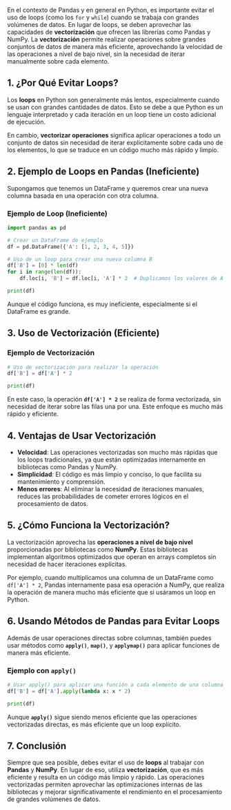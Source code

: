 

En el contexto de Pandas y en general en Python, es importante evitar el uso de loops (como los `for` y `while`) cuando se trabaja con grandes volúmenes de datos. En lugar de loops, se deben aprovechar las capacidades de **vectorización** que ofrecen las librerías como Pandas y NumPy. La **vectorización** permite realizar operaciones sobre grandes conjuntos de datos de manera más eficiente, aprovechando la velocidad de las operaciones a nivel de bajo nivel, sin la necesidad de iterar manualmente sobre cada elemento.

## **1. ¿Por Qué Evitar Loops?**

Los **loops** en Python son generalmente más lentos, especialmente cuando se usan con grandes cantidades de datos. Esto se debe a que Python es un lenguaje interpretado y cada iteración en un loop tiene un costo adicional de ejecución.

En cambio, **vectorizar operaciones** significa aplicar operaciones a todo un conjunto de datos sin necesidad de iterar explícitamente sobre cada uno de los elementos, lo que se traduce en un código mucho más rápido y limpio.

## **2. Ejemplo de Loops en Pandas (Ineficiente)**

Supongamos que tenemos un DataFrame y queremos crear una nueva columna basada en una operación con otra columna.

### Ejemplo de Loop (Ineficiente)

```python
import pandas as pd

# Crear un DataFrame de ejemplo
df = pd.DataFrame({'A': [1, 2, 3, 4, 5]})

# Uso de un loop para crear una nueva columna B
df['B'] = [0] * len(df)
for i in range(len(df)):
    df.loc[i, 'B'] = df.loc[i, 'A'] * 2  # Duplicamos los valores de A en B

print(df)
```

Aunque el código funciona, es muy ineficiente, especialmente si el DataFrame es grande.

## **3. Uso de Vectorización (Eficiente)**

### Ejemplo de Vectorización

```python
# Uso de vectorización para realizar la operación
df['B'] = df['A'] * 2

print(df)
```

En este caso, la operación **`df['A'] * 2`** se realiza de forma vectorizada, sin necesidad de iterar sobre las filas una por una. Este enfoque es mucho más rápido y eficiente.

## **4. Ventajas de Usar Vectorización**

- **Velocidad**: Las operaciones vectorizadas son mucho más rápidas que los loops tradicionales, ya que están optimizadas internamente en bibliotecas como Pandas y NumPy.
- **Simplicidad**: El código es más limpio y conciso, lo que facilita su mantenimiento y comprensión.
- **Menos errores**: Al eliminar la necesidad de iteraciones manuales, reduces las probabilidades de cometer errores lógicos en el procesamiento de datos.

## **5. ¿Cómo Funciona la Vectorización?**

La vectorización aprovecha las **operaciones a nivel de bajo nivel** proporcionadas por bibliotecas como **NumPy**. Estas bibliotecas implementan algoritmos optimizados que operan en arrays completos sin necesidad de hacer iteraciones explícitas.

Por ejemplo, cuando multiplicamos una columna de un DataFrame como `df['A'] * 2`, Pandas internamente pasa esa operación a NumPy, que realiza la operación de manera mucho más eficiente que si usáramos un loop en Python.

## **6. Usando Métodos de Pandas para Evitar Loops**

Además de usar operaciones directas sobre columnas, también puedes usar métodos como **`apply()`**, **`map()`**, y **`applymap()`** para aplicar funciones de manera más eficiente.

### Ejemplo con `apply()`

```python
# Usar apply() para aplicar una función a cada elemento de una columna
df['B'] = df['A'].apply(lambda x: x * 2)

print(df)
```

Aunque **`apply()`** sigue siendo menos eficiente que las operaciones vectorizadas directas, es más eficiente que un loop explícito.

## **7. Conclusión**

Siempre que sea posible, debes evitar el uso de **loops** al trabajar con **Pandas** y **NumPy**. En lugar de eso, utiliza **vectorización**, que es más eficiente y resulta en un código más limpio y rápido. Las operaciones vectorizadas permiten aprovechar las optimizaciones internas de las bibliotecas y mejorar significativamente el rendimiento en el procesamiento de grandes volúmenes de datos.
